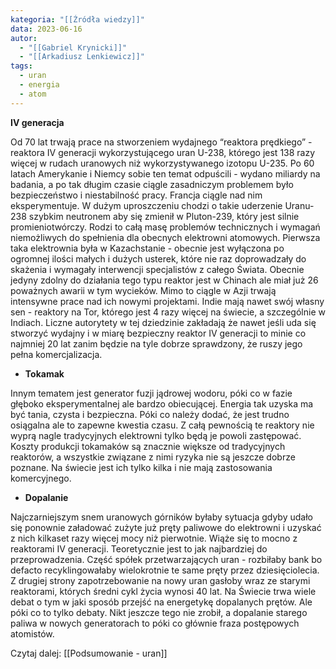 ```yaml
---
kategoria: "[[Źródła wiedzy]]"
data: 2023-06-16
autor:
  - "[[Gabriel Krynicki]]"
  - "[[Arkadiusz Lenkiewicz]]"
tags:
  - uran
  - energia
  - atom
---
```

 **IV generacja**

Od 70 lat trwają prace na stworzeniem wydajnego “reaktora prędkiego” - reaktora IV generacji wykorzystującego uran U-238, którego jest 138 razy więcej w rudach uranowych niż wykorzystywanego izotopu U-235. Po 60 latach Amerykanie i Niemcy sobie ten temat odpuścili - wydano miliardy na badania, a po tak długim czasie ciągle zasadniczym problemem było bezpieczeństwo i niestabilność pracy. Francja ciągle nad nim eksperymentuje. W dużym uproszczeniu chodzi o takie uderzenie Uranu-238 szybkim neutronem aby się zmienił w Pluton-239, który jest silnie promieniotwórczy. Rodzi to całą masę problemów technicznych i wymagań niemożliwych do spełnienia dla obecnych elektrowni atomowych. Pierwsza taka elektrownia była w Kazachstanie - obecnie jest wyłączona po ogromnej ilości małych i dużych usterek, które nie raz doprowadzały do skażenia i wymagały interwencji specjalistów z całego Świata. Obecnie jedyny zdolny do działania tego typu reaktor jest w Chinach ale miał już 26 poważnych awarii w tym wycieków. Mimo to ciągle w Azji trwają intensywne prace nad ich nowymi projektami. Indie mają nawet swój własny sen - reaktory na Tor, którego jest 4 razy więcej na świecie, a szczególnie w Indiach. Liczne autorytety w tej dziedzinie zakładają że nawet jeśli uda się stworzyć wydajny i w miarę bezpieczny reaktor IV generacji to minie co najmniej 20 lat zanim będzie na tyle dobrze sprawdzony, że ruszy jego pełna komercjalizacja.

- **Tokamak**

Innym tematem jest generator fuzji jądrowej wodoru, póki co w fazie głęboko eksperymentalnej ale bardzo obiecującej. Energia tak uzyska ma być tania, czysta i bezpieczna. Póki co należy dodać, że jest trudno osiągalna ale to zapewne kwestia czasu. Z całą pewnością te reaktory nie wyprą nagle tradycyjnych elektrowni tylko będą je powoli zastępować. Koszty produkcji tokamaków są znacznie większe od tradycyjnych reaktorów, a wszystkie związane z nimi ryzyka nie są jeszcze dobrze poznane. Na świecie jest ich tylko kilka i nie mają zastosowania komercyjnego.

- **Dopalanie**

Najczarniejszym snem uranowych górników byłaby sytuacja gdyby udało się ponownie załadować zużyte już pręty paliwowe do elektrowni i uzyskać z nich kilkaset razy więcej mocy niż pierwotnie. Wiąże się to mocno z reaktorami IV generacji. Teoretycznie jest to jak najbardziej do przeprowadzenia. Część spółek przetwarzających uran - rozbiłaby bank bo defacto recyklingowałaby wielokrotnie te same pręty przez dziesięciolecia. Z drugiej strony zapotrzebowanie na nowy uran gasłoby wraz ze starymi reaktorami, których średni cykl życia wynosi 40 lat. Na Świecie trwa wiele debat o tym w jaki sposób przejść na energetykę dopalanych prętów. Ale póki co to tylko debaty. Nikt jeszcze tego nie zrobił, a dopalanie starego paliwa w nowych generatorach to póki co głównie fraza postępowych atomistów.

Czytaj dalej: [[Podsumowanie - uran]]
